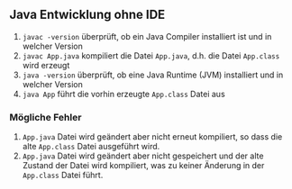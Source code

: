 ## Java Entwicklung ohne IDE

1. `javac -version` überprüft, ob ein Java Compiler installiert ist und in welcher Version
1. `javac App.java` kompiliert die Datei `App.java`, d.h. die Datei `App.class` wird erzeugt
1. `java -version` überprüft, ob eine Java Runtime (JVM) installiert und in welcher Version
1. `java App` führt die vorhin erzeugte `App.class` Datei aus

### Mögliche Fehler

1. `App.java` Datei wird geändert aber nicht erneut kompiliert, so dass die alte `App.class`
    Datei ausgeführt wird.
1. `App.java` Datei wird geändert aber nicht gespeichert und der alte Zustand der Datei wird
    kompiliert, was zu keiner Änderung in der `App.class` Datei führt.
